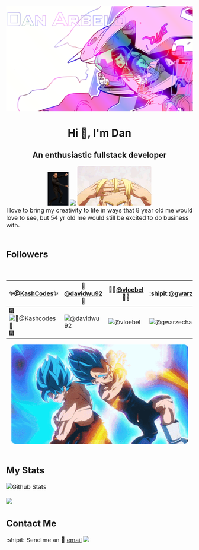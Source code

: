 


<a href="https://govepitr.github.io" target="_blank">
<img src="./Assets/images/D.Va.png">
</a>






<div align="center">
  <h1> Hi 👋, I'm Dan</h1>
    <h2>An enthusiastic fullstack developer</h2>
      <img src="./Assets/images/WSDisplay.png" height="90">
      <img src="https://weather-icon.journeyad.repl.co/@mesa?v=1"/>
      <img src="./Assets/images/Pillar.gif">    
</div>

  
<div>
<font size="3">I love to bring my creativity to life in ways that 8 year old me would love to see, but 54 yr old me would still be excited to do business with.<font/>
<div/>
<br/>

## Followers
<br/>



✨[@KashCodes](https://github.com/KashCodes)✨ | 🧙[@davidwu92](https://github.com/davidwu92)🧙 | 🦸‍♀️[@vloebel](https://github.com/vloebel)🦸‍♀️ |  :shipit:[@gwarzecha](https://github.com/gwarzecha):shipit:
--- | --- | --- | ---
🎆![💖@Kashcodes💖](https://avatars.githubusercontent.com/KashCodes?s=150&v=1)🎆 | ![@davidwu92](https://avatars.githubusercontent.com/davidwu92?s=150&v=1) | ![@vloebel](https://avatars.githubusercontent.com/vloebel?s=150&v=1) | ![@gwarzecha](https://avatars.githubusercontent.com/gwarzecha?s=150&v=1)

  
  
  <div align="center">
  <img src="./Assets/images/TeamWork.gif" >
  </div>





  <br/>

  


  ## My Stats
   
![Github Stats](https://github-readme-stats.govepitr.vercel.app/api?username=Govepitr&show_icons=true&bg_color=23,6dedfa,131240&title_color=000000&text_color=ffffff&icon_color=ffffff)<br/>
<br/> 
![](https://github-readme-stats.govepitr.vercel.app/api/top-langs?username=Govepitr&langs_count=6&layout=compact&bg_color=23,6dedfa,131240&title_color=000000&text_color=ffffff&icon_color=ffffff)
  








  ## Contact Me
  :shipit: Send me an 📜 [email](mailto:dan@arbelo.me) 
![](https://hit.yhype.me/github/profile?user_id=75289900)
